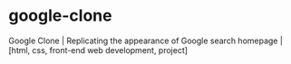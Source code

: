 # google-clone
Google Clone | Replicating the appearance of Google search homepage | [html, css, front-end web development, project]
